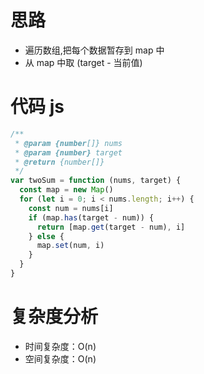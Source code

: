 # 思路

- 遍历数组,把每个数据暂存到 map 中
- 从 map 中取 (target - 当前值)

# 代码 js

```js
/**
 * @param {number[]} nums
 * @param {number} target
 * @return {number[]}
 */
var twoSum = function (nums, target) {
  const map = new Map()
  for (let i = 0; i < nums.length; i++) {
    const num = nums[i]
    if (map.has(target - num)) {
      return [map.get(target - num), i]
    } else {
      map.set(num, i)
    }
  }
}
```

# 复杂度分析

- 时间复杂度：O(n)
- 空间复杂度：O(n)
